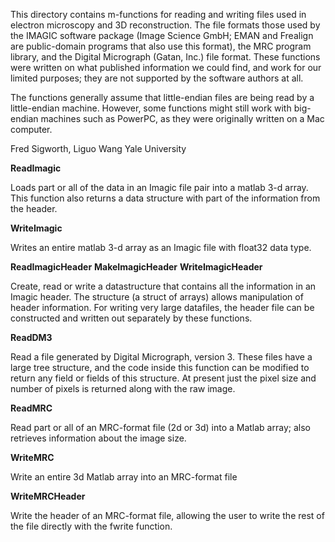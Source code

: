 This directory contains m-functions for reading and writing files used
in electron microscopy and 3D reconstruction.  The file formats those
used by the IMAGIC software package (Image Science GmbH; EMAN and
Frealign are public-domain programs that also use this format), the
MRC program library, and the Digital Micrograph (Gatan, Inc.) file
format.  These functions were written on what published information we
could find, and work for our limited purposes; they are not supported
by the software authors at all.

The functions generally assume that little-endian files are being read
by a little-endian machine.  However, some functions might still work
with big-endian machines such as PowerPC, as they were originally
written on a Mac computer.

Fred Sigworth, Liguo Wang
Yale University


**ReadImagic**

Loads part or all of the data in an Imagic file pair into a matlab 3-d
array.  This function also returns a data structure with part of the
information from the header.

**WriteImagic**

Writes an entire matlab 3-d array as an Imagic file with float32 data
type.

**ReadImagicHeader**
**MakeImagicHeader**
**WriteImagicHeader**

Create, read or write a datastructure that contains all the
information in an Imagic header.  The structure (a struct of arrays)
allows manipulation of header information. For writing very large
datafiles, the header file can be constructed and written out
separately by these functions.

**ReadDM3**

Read a file generated by Digital Micrograph, version 3.  These files
have a large tree structure, and the code inside this function can be
modified to return any field or fields of this structure.  At present
just the pixel size and number of pixels is returned along with the
raw image.

**ReadMRC**

Read part or all of an MRC-format file (2d or 3d) into a Matlab array;
also retrieves information about the image size.

**WriteMRC**

Write an entire 3d Matlab array into an MRC-format file

**WriteMRCHeader**

Write the header of an MRC-format file, allowing the user to write the
rest of the file directly with the fwrite function.
